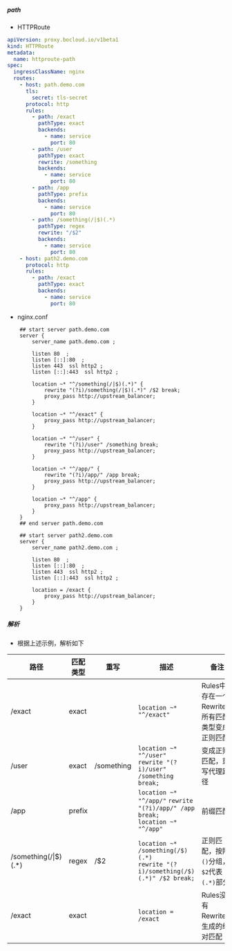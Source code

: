 ##### path

- HTTPRoute

```yaml
apiVersion: proxy.bocloud.io/v1beta1
kind: HTTPRoute
metadata:
  name: httproute-path
spec:
  ingressClassName: nginx
  routes:
    - host: path.demo.com
      tls:
        secret: tls-secret
      protocol: http
      rules:
        - path: /exact
          pathType: exact
          backends:
            - name: service
              port: 80
        - path: /user
          pathType: exact
          rewrite: /something
          backends:
            - name: service
              port: 80
        - path: /app
          pathType: prefix
          backends:
            - name: service
              port: 80
        - path: /something(/|$)(.*)
          pathType: regex
          rewrite: "/$2"
          backends:
            - name: service
              port: 80
    - host: path2.demo.com
      protocol: http
      rules:
        - path: /exact
          pathType: exact
          backends:
            - name: service
              port: 80
```

- nginx.conf

```nginx
	## start server path.demo.com
	server {
		server_name path.demo.com ;
		
		listen 80  ;
		listen [::]:80  ;
		listen 443  ssl http2 ;
		listen [::]:443  ssl http2 ;
		
		location ~* "^/something(/|$)(.*)" {
			rewrite "(?i)/something(/|$)(.*)" /$2 break;
			proxy_pass http://upstream_balancer;
		}
		
		location ~* "^/exact" {
			proxy_pass http://upstream_balancer;
		}
		
		location ~* "^/user" {
			rewrite "(?i)/user" /something break;
			proxy_pass http://upstream_balancer;
		}
		
		location ~* "^/app/" {
			rewrite "(?i)/app/" /app break;
			proxy_pass http://upstream_balancer;
		}
		
		location ~* "^/app" {
			proxy_pass http://upstream_balancer;
		}
	}
	## end server path.demo.com
	
	## start server path2.demo.com
	server {
		server_name path2.demo.com ;
		
		listen 80  ;
		listen [::]:80  ;
		listen 443  ssl http2 ;
		listen [::]:443  ssl http2 ;
		
		location = /exact {
			proxy_pass http://upstream_balancer;
		}
	}
```

##### 解析

- 根据上述示例，解析如下

| 路径                 | 匹配类型 | 重写       | 描述                                                         | 备注                                             |
| -------------------- | -------- | ---------- | ------------------------------------------------------------ | ------------------------------------------------ |
| /exact               | exact    |            | `location ~* "^/exact"`                                      | Rules中存在一个Rewrite，所有匹配类型变成正则匹配 |
| /user                | exact    | /something | `location ~* "^/user"` <br>`rewrite "(?i)/user" /something break;` | 变成正则匹配，重写代理路径                       |
| /app                 | prefix   |            | `location ~* "^/app/"`  `rewrite "(?i)/app/" /app break;`<br>`location ~* "^/app" ` | 前缀匹配                                         |
| /something(/\|$)(.*) | regex    | /$2        | `location ~* /something(/$)(.*)`<br>`rewrite "(?i)/something(/$)(.*)" /$2 break;` | 正则匹配，按照`()`分组，`$2`代表`(.*)`部分       |
| /exact               | exact    |            | `location = /exact`                                          | Rules没有Rewrite，生成的绝对匹配                 |

